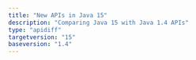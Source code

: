 ```yaml
---
title: "New APIs in Java 15"
description: "Comparing Java 15 with Java 1.4 APIs"
type: "apidiff"
targetversion: "15"
baseversion: "1.4"
---
```

